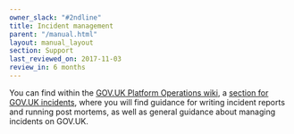 ```yaml
---
owner_slack: "#2ndline"
title: Incident management
parent: "/manual.html"
layout: manual_layout
section: Support
last_reviewed_on: 2017-11-03
review_in: 6 months
---
```


You can find within the [GOV.UK Platform Operations wiki][1], a [section for GOV.UK incidents][2], where you will find guidance for writing incident reports and running post mortems, as well as general guidance about managing incidents on GOV.UK.

[1]: https://gov-uk.atlassian.net/wiki/spaces/PLOPS/overview
[2]: https://gov-uk.atlassian.net/wiki/spaces/PLOPS/pages/33620002/Incident+management+guidance
